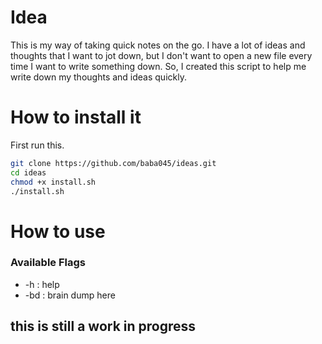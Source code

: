 # Idea

This is my way of taking quick notes on the go. I have a lot of ideas and thoughts that I want to jot down, but I don't want to open a new file every time I want to write something down. So, I created this script to help me write down my thoughts and ideas quickly.

# How to install it

First run this.

```bash
git clone https://github.com/baba045/ideas.git
cd ideas
chmod +x install.sh
./install.sh
```

# How to use

### Available Flags

- -h : help
- -bd : brain dump here

## this is still a work in progress
